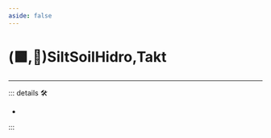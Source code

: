 ```yaml
---
aside: false
---
```

# (🟩,🔻)<ekos>SiltSoilHidro</ekos>,<via>Takt</via>

---

<!-- =================================================== -->
<!-- =================================================== -->
<!-- =================================================== -->
<!-- =================================================== -->
<!-- =================================================== -->
::: details 🛠

-

:::
